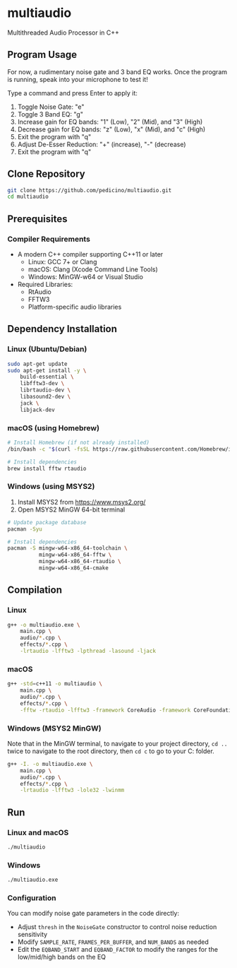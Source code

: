 # multiaudio
Multithreaded Audio Processor in C++

## Program Usage
For now, a rudimentary noise gate and 3 band EQ works.
Once the program is running, speak into your microphone to test it!

Type a command and press Enter to apply it:

1. Toggle Noise Gate: "e"
2. Toggle 3 Band EQ: "g"
3. Increase gain for EQ bands: "1" (Low), "2" (Mid), and "3" (High)
4. Decrease gain for EQ bands: "z" (Low), "x" (Mid), and "c" (High)
5. Exit the program with "q"
6. Adjust De-Esser Reduction: "+" (increase), "-" (decrease)
7. Exit the program with "q"

## Clone Repository
```bash
git clone https://github.com/pedicino/multiaudio.git
cd multiaudio
```

## Prerequisites
### Compiler Requirements
- A modern C++ compiler supporting C++11 or later
  - Linux: GCC 7+ or Clang
  - macOS: Clang (Xcode Command Line Tools)
  - Windows: MinGW-w64 or Visual Studio
- Required Libraries:
  - RtAudio
  - FFTW3
  - Platform-specific audio libraries

## Dependency Installation

### Linux (Ubuntu/Debian)
```bash
sudo apt-get update
sudo apt-get install -y \
    build-essential \
    libfftw3-dev \
    librtaudio-dev \
    libasound2-dev \
    jack \
    libjack-dev
```

### macOS (using Homebrew)
```bash
# Install Homebrew (if not already installed)
/bin/bash -c "$(curl -fsSL https://raw.githubusercontent.com/Homebrew/install/HEAD/install.sh)"

# Install dependencies
brew install fftw rtaudio
```

### Windows (using MSYS2)
1. Install MSYS2 from https://www.msys2.org/
2. Open MSYS2 MinGW 64-bit terminal
```bash
# Update package database
pacman -Syu

# Install dependencies
pacman -S mingw-w64-x86_64-toolchain \
          mingw-w64-x86_64-fftw \
          mingw-w64-x86_64-rtaudio \
          mingw-w64-x86_64-cmake
```

## Compilation

### Linux
```bash
g++ -o multiaudio.exe \
    main.cpp \
    audio/*.cpp \
    effects/*.cpp \
    -lrtaudio -lfftw3 -lpthread -lasound -ljack
```

### macOS
```bash
g++ -std=c++11 -o multiaudio \
    main.cpp \
    audio/*.cpp \
    effects/*.cpp \
    -fftw -rtaudio -lfftw3 -framework CoreAudio -framework CoreFoundation
```

### Windows (MSYS2 MinGW)

Note that in the MinGW terminal, to navigate to your project directory, ``` cd .. ``` twice to navigate to the root directory, then ``` cd c ``` to go to your C: folder.

```bash
g++ -I. -o multiaudio.exe \
    main.cpp \
    audio/*.cpp \
    effects/*.cpp \
    -lrtaudio -lfftw3 -lole32 -lwinmm
```

## Run

### Linux and macOS
```bash
./multiaudio
```

### Windows
```bash
./multiaudio.exe
```

### Configuration
You can modify noise gate parameters in the code directly:
- Adjust `thresh` in the `NoiseGate` constructor to control noise reduction sensitivity
- Modify `SAMPLE_RATE`, `FRAMES_PER_BUFFER`, and `NUM_BANDS` as needed
- Edit the `EQBAND_START` and `EQBAND_FACTOR` to modify the ranges for the low/mid/high bands on the EQ
